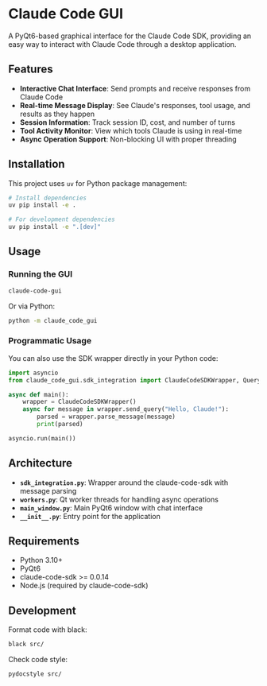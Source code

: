 # Claude Code GUI

A PyQt6-based graphical interface for the Claude Code SDK, providing an easy way to interact with Claude Code through a desktop application.

## Features

- **Interactive Chat Interface**: Send prompts and receive responses from Claude Code
- **Real-time Message Display**: See Claude's responses, tool usage, and results as they happen
- **Session Information**: Track session ID, cost, and number of turns
- **Tool Activity Monitor**: View which tools Claude is using in real-time
- **Async Operation Support**: Non-blocking UI with proper threading

## Installation

This project uses `uv` for Python package management:

```bash
# Install dependencies
uv pip install -e .

# For development dependencies
uv pip install -e ".[dev]"
```

## Usage

### Running the GUI

```bash
claude-code-gui
```

Or via Python:

```bash
python -m claude_code_gui
```

### Programmatic Usage

You can also use the SDK wrapper directly in your Python code:

```python
import asyncio
from claude_code_gui.sdk_integration import ClaudeCodeSDKWrapper, QueryConfig

async def main():
    wrapper = ClaudeCodeSDKWrapper()
    async for message in wrapper.send_query("Hello, Claude!"):
        parsed = wrapper.parse_message(message)
        print(parsed)

asyncio.run(main())
```

## Architecture

- **`sdk_integration.py`**: Wrapper around the claude-code-sdk with message parsing
- **`workers.py`**: Qt worker threads for handling async operations
- **`main_window.py`**: Main PyQt6 window with chat interface
- **`__init__.py`**: Entry point for the application

## Requirements

- Python 3.10+
- PyQt6
- claude-code-sdk >= 0.0.14
- Node.js (required by claude-code-sdk)

## Development

Format code with black:

```bash
black src/
```

Check code style:

```bash
pydocstyle src/
```